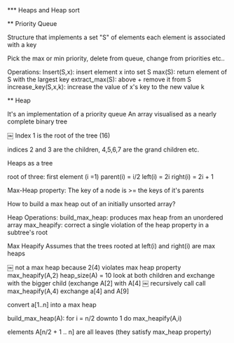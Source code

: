 *** Heaps and Heap sort

** Priority Queue

Structure that implements a set "S" of elements
each element is associated with a key

Pick the max or min priority, delete from queue, change from priorities etc..

Operations:
Insert(S,x): insert element x into set S
max(S): return element of S with the largest key
extract_max(S): above + remove it from S
increase_key(S,x,k): increase the value of x's key to the new value k

** Heap

It's an implementation of a priority queue
An array visualised as a nearly complete binary tree

￼
Index 1 is the root of the tree (16)

indices 2 and 3 are the children, 4,5,6,7 are the grand children etc.


Heaps as a tree

root of three: first element (i =1)
parent(i) = i/2
left(i) = 2i   right(i) = 2i + 1

Max-Heap property:
The key of a node is >= the keys of it's parents

How to build a max heap out of an initially unsorted array?

Heap Operations:
build_max_heap: produces max heap from an unordered array
max_heapify: correct a single violation of the heap property in a subtree's root

Max Heapify Assumes that the trees rooted at left(i) and right(i) are max heaps

￼
not a max heap because 2(4) violates max heap property
max_heapify(A,2)
heap_size(A) = 10
look at both children and exchange with the bigger child
(exchange A[2] with A[4]
￼
recursively call call max_heapify(A,4)
exchange a[4] and A[9]


convert a[1..n] into a max heap

build_max_heap(A):
	for i = n/2 downto 1
		do max_heapify(A,i)


elements A[n/2 + 1 .. n] are all leaves (they satisfy max_heap property)
